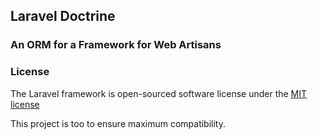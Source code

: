 ## Laravel Doctrine

### An ORM for a Framework for Web Artisans

### License

The Laravel framework is open-sourced software license under the [MIT license](http://opensource.org/licenses/MIT)

This project is too to ensure maximum compatibility.